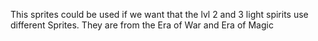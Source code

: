 This sprites could be used if we want that the lvl 2 and 3 light spirits use different Sprites.
They are from the Era of War and Era of Magic
